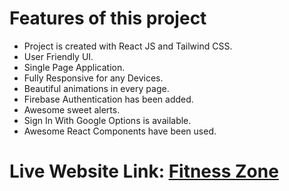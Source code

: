 # Features of this project

* Project is created with React JS and Tailwind CSS.
* User Friendly UI.
* Single Page Application.
* Fully Responsive for any Devices.
* Beautiful animations in every page.
* Firebase Authentication has been added.
* Awesome sweet alerts.
* Sign In With Google Options is available.
* Awesome React Components have been used.

# Live Website Link: [Fitness Zone](https://gym-zone-abd0e.web.app)
